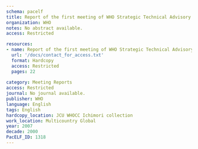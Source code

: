 ```yaml
---
schema: pacelf
title: Report of the first meeting of WHO Strategic Technical Advisory Group on Neglected Tropical Diseases, Geneva, Switzerland, 17-18 April 2007
organization: WHO
notes: No abstract available.
access: Restricted

resources:
- name: Report of the first meeting of WHO Strategic Technical Advisory Group on Neglected Tropical Diseases, Geneva, Switzerland, 17-18 April 2007
  url: '/docs/contact_for_access.txt'
  format: Hardcopy
  access: Restricted
  pages: 22
 
category: Meeting Reports
access: Restricted
journal: No journal available.
publisher: WHO
language: English 
tags: English 
hardcopy_location: JCU WHOCC Ichimori collection
work_location: Multicountry Global
year: 2007
decade: 2000
PacELF_ID: 1318
---
```

